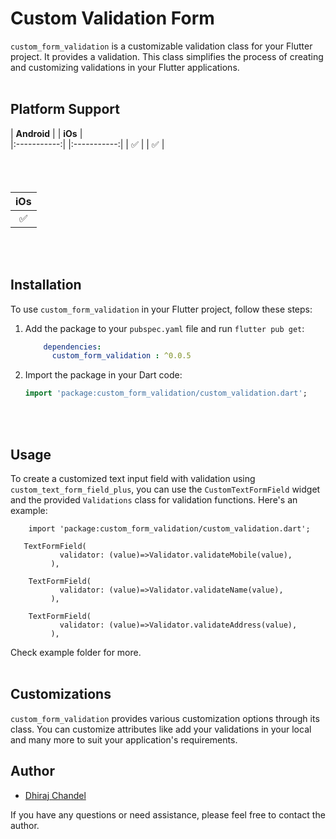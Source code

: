 # Custom Validation Form

`custom_form_validation` is a customizable validation class for your Flutter project. It
provides a validation. This class simplifies the process of creating and customizing validations in your Flutter
applications.
</br></br>

## Platform Support

| **Android** |    | **iOs** |   
|:-----------:|    |:-----------:|
|   &#9989;   |    |   &#9989;   |
</br></br>         </br></br>





| **iOs** | 
|:-------:| 
| &#9989; | 
</br></br>
## Installation

To use `custom_form_validation` in your Flutter project, follow these steps:

1. Add the package to your `pubspec.yaml` file and run `flutter pub get`:

    ```yaml
        dependencies:
          custom_form_validation : ^0.0.5  
    ```

2. Import the package in your Dart code:

   ```dart
   import 'package:custom_form_validation/custom_validation.dart';
   ```

</br></br>

## Usage

To create a customized text input field with validation using `custom_text_form_field_plus`, you can
use the `CustomTextFormField` widget and the provided `Validations` class for validation functions.
Here's an example:

   ```flutter
       import 'package:custom_form_validation/custom_validation.dart';
   ```

   ```
      TextFormField(
              validator: (value)=>Validator.validateMobile(value),
            ),

       TextFormField(
              validator: (value)=>Validator.validateName(value),
            ),

       TextFormField(
              validator: (value)=>Validator.validateAddress(value),
            ),
   ```

Check example folder for more.
</br></br>

## Customizations

`custom_form_validation` provides various customization options through its class. You
can customize attributes like add your validations in your local and many more to suit your
application's requirements.
</br>


## Author

- [Dhiraj Chandel](https://www.linkedin.com/in/dhirajsingh-chandel-7259b5172?utm_source=share&utm_campaign=share_via&utm_content=profile&utm_medium=android_app)

If you have any questions or need assistance, please feel free to contact the author.
